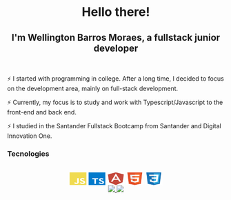 <h1 align="center">Hello there!</h1>
<h2 align="center"> I'm Wellington Barros Moraes, a fullstack junior developer</h2>

<br>

⚡ I started with programming in college. After a long time, I decided to focus on the development area, mainly on full-stack development.

⚡ Currently, my focus is to study and work with Typescript/Javascript to the front-end and back end.

⚡ I studied in the Santander Fullstack Bootcamp from Santander and Digital Innovation One.

### Tecnologies

<div align="center" style="display: inline_block"><br>
  <img align="center" alt="Javascript" height="30" width="40" src="https://raw.githubusercontent.com/devicons/devicon/master/icons/javascript/javascript-plain.svg">
  <img align="center" alt="Typescript" height="30" width="40" src="https://raw.githubusercontent.com/devicons/devicon/master/icons/typescript/typescript-plain.svg">
  <img align="center" alt="Angulart" height="30" width="40" src="https://raw.githubusercontent.com/devicons/devicon/master/icons/angularjs/angularjs-plain.svg">
  <img align="center" alt="HTML" height="30" width="40" src="https://raw.githubusercontent.com/devicons/devicon/master/icons/html5/html5-original.svg">
  <img align="center" alt="CSS" height="30" width="40" src="https://raw.githubusercontent.com/devicons/devicon/master/icons/css3/css3-original.svg">
</div>

 <div align="center">
  <a href="https://github.com/AaronKannon">
  <img height="180em" src="https://github-readme-stats.vercel.app/api?username=AaronKannon&count_private=true&show_icons=true&theme=buefy&title_color=6071BF"/>
  <img height="180em" src="https://github-readme-stats.vercel.app/api/top-langs/?username=AaronKannon&layout=compact&langs_count=10&count_private=true&show_icons=true&theme=buefy&title_color=6071BF"/>
</div>


<!--
**AaronKannon/AaronKannon** is a ✨ _special_ ✨ repository because its `README.md` (this file) appears on your GitHub profile.

Here are some ideas to get you started:

- 🔭 I’m currently working on ...
- 🌱 I’m currently learning ...
- 👯 I’m looking to collaborate on ...
- 🤔 I’m looking for help with ...
- 💬 Ask me about ...
- 📫 How to reach me: ...
- 😄 Pronouns: ...
- ⚡ Fun fact: ...
-->

